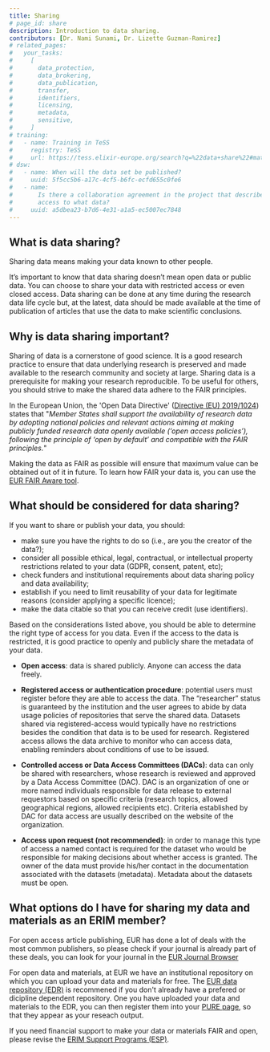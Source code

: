 ```yaml
---
title: Sharing
# page_id: share
description: Introduction to data sharing.
contributors: [Dr. Nami Sunami, Dr. Lizette Guzman-Ramirez]
# related_pages:
#   your_tasks:
#     [
#       data_protection,
#       data_brokering,
#       data_publication,
#       transfer,
#       identifiers,
#       licensing,
#       metadata,
#       sensitive,
#     ]
# training:
#   - name: Training in TeSS
#     registry: TeSS
#     url: https://tess.elixir-europe.org/search?q=%22data+share%22#materials
# dsw:
#   - name: When will the data set be published?
#     uuid: 5f5cc5b6-a17c-4cf5-b6fc-ecfd655c0fe6
#   - name:
#       Is there a collaboration agreement in the project that describes who can have
#       access to what data?
#     uuid: a5dbea23-b7d6-4e31-a1a5-ec5007ec7848
---
```


## What is data sharing?

Sharing data means making your data known to other people.

It’s important to know that data sharing doesn’t mean open data or public data. You can choose to share your data with restricted access or even closed access.
Data sharing can be done at any time during the research data life cycle but, at the latest, data should be made available at the time of publication of articles that use the data to make scientific conclusions.

## Why is data sharing important?

Sharing of data is a cornerstone of good science. It is a good research practice to ensure that data underlying research is preserved and made available to the research community and society at large. Sharing data is a prerequisite for making your research reproducible. To be useful for others, you should strive to make the shared data adhere to the FAIR principles.

In the European Union, the 'Open Data Directive' ([Directive (EU) 2019/1024](https://eur-lex.europa.eu/legal-content/EN/TXT/?qid=1561563110433&uri=CELEX:32019L1024)) states that "_Member States shall support the availability of research data by adopting national policies and relevant actions aiming at making publicly funded research data openly available (‘open access policies’), following the principle of ‘open by default’ and compatible with the FAIR principles._"

Making the data as FAIR as possible will ensure that maximum value can be obtained out of it in future. To learn how FAIR your data is, you can use the [EUR FAIR Aware tool](https://fair-aware.eur.nl/). 

## What should be considered for data sharing?

If you want to share or publish your data, you should:

- make sure you have the rights to do so (i.e., are you the creator of the data?);
- consider all possible ethical, legal, contractual, or intellectual property restrictions related to your data (GDPR, consent, patent, etc);
- check funders and institutional requirements about data sharing policy and data availability;
- establish if you need to limit reusability of your data for legitimate reasons (consider applying a specific licence);
- make the data citable so that you can receive credit (use identifiers).

Based on the considerations listed above, you should be able to determine the right type of access for you data. Even if the access to the data is restricted, it is good practice to openly and publicly share the metadata of your data.

- **Open access**: data is shared publicly. Anyone can access the data freely.
- **Registered access or authentication procedure**: potential users must register before they are able to access the data. The “researcher” status is guaranteed by the institution and the user agrees to abide by data usage policies of repositories that serve the shared data. Datasets shared via registered-access would typically have no restrictions besides the condition that data is to be used for research. Registered access allows the data archive to monitor who can access data, enabling reminders about conditions of use to be issued.
- **Controlled access or Data Access Committees (DACs)**: data can only be shared with researchers, whose research is reviewed and approved by a Data Access Committee (DAC). DAC is an organization of one or more named individuals responsible for data release to external requestors based on specific criteria (research topics, allowed geographical regions, allowed recipients etc). Criteria established by DAC for data access are usually described on the website of the organization.
- **Access upon request (not recommended)**: in order to manage this type of access a named contact is required for the dataset who would be responsible for making decisions about whether access is granted. The owner of the data must provide his/her contact in the documentation associated with the datasets (metadata). Metadata about the datasets must be open.

  <!-- ERIM specific info (begin)-->

## What options do I have for sharing my data and materials as an ERIM member? 

For open access article publishing, EUR has done a lot of deals with the most common publishers, so please check if your journal is already part of these deals, you can look for your journal in the [EUR Journal Browser](https://www.eur.nl/en/library/research-support/open-access/open-access-eur/publisher-deals)

For open data and materials, at EUR we have an institutional repository on which you can upload your data and materials for free. The [EUR data repository (EDR)](https://datarepository.eur.nl/) is recommened if you don't already have a prefered or dicipline dependent repository. 
One you have uploaded your data and materials to the EDR, you can then register them into your [PURE page](https://pure.eur.nl/), so that they appear as your reseach output.

If you need financial support to make your data or materials FAIR and open, please revise the [ERIM Support Programs (ESP)](https://www.erim.eur.nl/research-support/erim-support-programmes-esp/).

<!-- ERIM specific info (end) -->

<!-- Share and publish your data in professional deposition databases that provide the appropriate access type and licence.

- If there are discipline-specific repositories available for you data, this should be your primary choice. They will work towards a high level of FAIRness by recommending appropriate community standards for describing the data.
- If there are no suitable discipline-specific repositories for your data consider other options.
  - Deposit the data in an _Institutional repository_, if there is one. These often provide stewardship and curation, helping to ensure that your dataset is preserved and accessible. Contact the Research Data Office function at your institution, if there is one.
  - Deposit the data in a [_General purpose repository_](https://www.nature.com/sdata/policies/repositories#general).
- If there isn't any suitable repository that can harbour your controlled access data, it is recommended that you at least create a metadata record for the data in an Institutional or General purpose repository. -->
